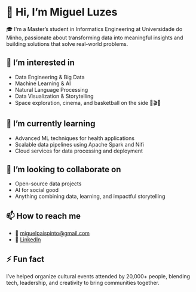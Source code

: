# 👋 Hi, I’m Miguel Luzes

🎓 I'm a Master’s student in Informatics Engineering at Universidade do Minho, passionate about transforming data into meaningful insights and building solutions that solve real-world problems.

## 👀 I’m interested in
- Data Engineering & Big Data
- Machine Learning & AI
- Natural Language Processing
- Data Visualization & Storytelling
- Space exploration, cinema, and basketball on the side 🚀🎬🏀

## 🌱 I’m currently learning
- Advanced ML techniques for health applications
- Scalable data pipelines using Apache Spark and Nifi
- Cloud services for data processing and deployment

## 💞️ I’m looking to collaborate on
- Open-source data projects
- AI for social good
- Anything combining data, learning, and impactful storytelling

## 📫 How to reach me
- 📧 miguelpaispinto@gmail.com
- 💼 [LinkedIn](https://linkedin.com/in/miguelpaispinto)


## ⚡ Fun fact
I’ve helped organize cultural events attended by 20,000+ people, blending tech, leadership, and creativity to bring communities together.
